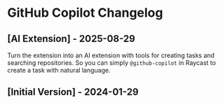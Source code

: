 # GitHub Copilot Changelog

## [AI Extension] - 2025-08-29

Turn the extension into an AI extension with tools for creating tasks and searching repositories. So you can simply `@github-copilot` in Raycast to create a task with natural language.

## [Initial Version] - 2024-01-29
